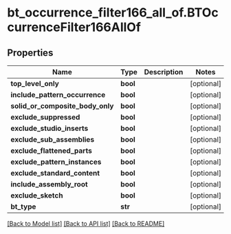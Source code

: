# bt_occurrence_filter166_all_of.BTOccurrenceFilter166AllOf

## Properties
Name | Type | Description | Notes
------------ | ------------- | ------------- | -------------
**top_level_only** | **bool** |  | [optional] 
**include_pattern_occurrence** | **bool** |  | [optional] 
**solid_or_composite_body_only** | **bool** |  | [optional] 
**exclude_suppressed** | **bool** |  | [optional] 
**exclude_studio_inserts** | **bool** |  | [optional] 
**exclude_sub_assemblies** | **bool** |  | [optional] 
**exclude_flattened_parts** | **bool** |  | [optional] 
**exclude_pattern_instances** | **bool** |  | [optional] 
**exclude_standard_content** | **bool** |  | [optional] 
**include_assembly_root** | **bool** |  | [optional] 
**exclude_sketch** | **bool** |  | [optional] 
**bt_type** | **str** |  | [optional] 

[[Back to Model list]](../README.md#documentation-for-models) [[Back to API list]](../README.md#documentation-for-api-endpoints) [[Back to README]](../README.md)


